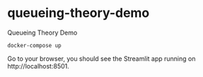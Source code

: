 # queueing-theory-demo
Queueing Theory Demo

```
docker-compose up
```

Go to your browser, you should see the Streamlit app running on http://localhost:8501.
